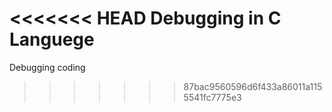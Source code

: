 <<<<<<< HEAD
Debugging in C Languege
=======
Debugging coding
>>>>>>> 87bac9560596d6f433a86011a1155541fc7775e3
